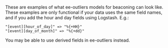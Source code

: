 These are examples of what ee-outliers models for beaconing can look like. These examples are only functional if your data uses the same field names, and if you add the hour and day fields using Logstash. E.g.:
```
"[event][hour_of_day]" => "%{+HH}"
"[event][day_of_month]" => "%{+dd}"
```
You may be able to use derived fields in ee-outliers instead. 